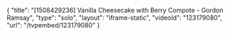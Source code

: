{
    "title": "[1508429236] Vanilla Cheesecake with Berry Compote - Gordon Ramsay",
    "type": "solo",
    "layout": "iframe-static",
    "videoId": "123179080",
    "url": "\/tvpembed\/123179080"
}